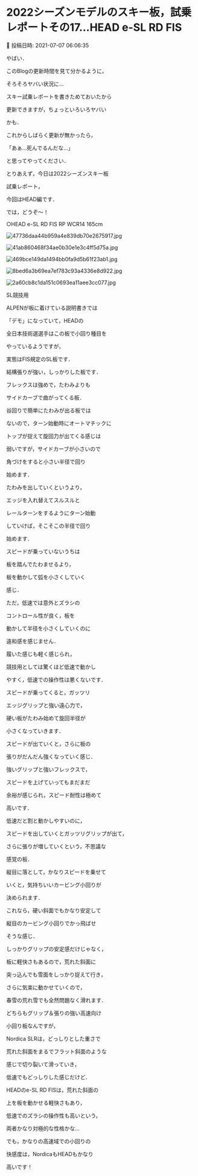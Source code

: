 # 2022シーズンモデルのスキー板，試乗レポートその17…HEAD e-SL RD FIS

📅 投稿日時: 2021-07-07 06:06:35

やばい．


このBlogの更新時間を見て分かるように，


そろそろヤバい状況に…





スキー試乗レポートを書きためておいたから


更新できますが，ちょっといろいろヤバい


かも．


これからしばらく更新が無かったら，


「あぁ…死んでるんだな…」


と思ってやってください．





とりあえず，今日は2022シーズンスキー板


試乗レポート，


今回はHEAD編です．


では，どうぞ～！[]()





○HEAD e-SL RD FIS RP WCR14 165cm







![47736daa44b959a4e839db70e2675917.jpg](images/47736daa44b959a4e839db70e2675917.jpg)









![41ab860468f34ae0b30e1e3c4ff5d75a.jpg](images/41ab860468f34ae0b30e1e3c4ff5d75a.jpg)









![469bce149da1494bb0fa9d5b61f23ab1.jpg](images/469bce149da1494bb0fa9d5b61f23ab1.jpg)









![8bed6a3b69ea7ef783c93a4336e8d922.jpg](images/8bed6a3b69ea7ef783c93a4336e8d922.jpg)









![2a60cb8c1da151c0693ea11aee3cc077.jpg](images/2a60cb8c1da151c0693ea11aee3cc077.jpg)







SL競技用





ALPENが板に着けている説明書きでは


「デモ」になっていて，HEADの


全日本技術選選手はこの板で小回り種目を


やっているようですが，


実態はFIS規定のSL板です．





結構張りが強い，しっかりした板です．


フレックスは強めで，たわみよりも


サイドカーブで曲がってくる板．





谷回りで簡単にたわみが出る板では


ないので，ターン始動時にオートマチックに


トップが捉えて旋回力が出てくる感じは


弱いですが，サイドカーブが小さいので


角づけをすると小さい半径で回り


始めます．





たわみを出していくというより，


エッジを入れ替えてスルスルと


レールターンをするようにターン始動


していけば，そこそこの半径で回り


始めます．





スピードが乗っていないうちは


板を踏んでたわませるより，


板を動かして弧を小さくしていく


感じ．


ただ，低速では意外とズラシの


コントロール性が良く，板を


動かして半径を小さくしていくのに


違和感を感じません．


履いた感じも軽く感じられ，


競技用としては驚くほど低速で動かし


やすく，低速での操作性は悪くないです．





スピードが乗ってくると，ガッツリ


エッジグリップと強い遠心力で，


硬い板がたわみ始めて旋回半径が


小さくなっていきます．


スピードが出ていくと，さらに板の


張りがだんだん強くなっていく感じ．


強いグリップと強いフレックスで，


スピードを上げていってもまだまだ


余裕が感じられ，スピード耐性は極めて


高いです．





低速だと割と動かしやすいのに，


スピードを出していくとガッツリグリップが出て，


さらに張りが増していくという，不思議な


感覚の板．





縦目に落として，かなりスピードを乗せて


いくと，気持ちいいカービング小回りが


決められます．


これなら，硬い斜面でもかなり安定して


縦目のカービング小回りでかっ飛ばせ


そうな感じ．





しっかりグリップの安定感だけじゃなく，


板に軽快さもあるので，荒れた斜面に


突っ込んでも雪面をしっかり捉えて行き，


さらに気楽に動かせていくので，


春雪の荒れ雪でも全然問題なく滑れます．





どちらもグリップ＆張りの強い高速向け


小回り板なんですが，


Nordica SLRは，どっしりとした重さで


荒れた斜面をまるでフラット斜面のような


感じで切り裂いて滑っていき，


低速でもどっしりした感じだけど．


HEADのe-SL RD FISは，荒れた斜面の


上を板を動かせる軽快さもあり，


低速でのズラシの操作性も高いという，


両者かなり対極的な性格かな…





でも，かなりの高速域での小回りの


快感度は，NordicaもHEADもかなり


高いです！
